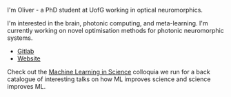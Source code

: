 I'm Oliver - a PhD student at UofG working in optical neuromorphics.

I'm interested in the brain, photonic computing, and meta-learning. I'm currently working on novel optimisation methods for photonic neuromorphic systems.

- [Gitlab](https://gitlab.com/odneill)
- [Website](https://odneill.gitlab.io)

Check out the [Machine Learning in Science](https://ml-in-science.github.io/webpage) colloquia we run for a back catalogue of interesting talks on how ML improves science and science improves ML. 
